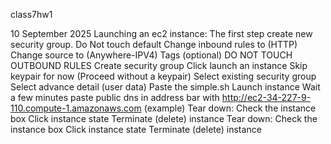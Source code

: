 class7hw1

10 September 2025
Launching an ec2 instance:
The first step create new security group. Do Not touch default
Change inbound rules to (HTTP) Change source to (Anywhere-IPV4)
Tags (optional)
DO NOT TOUCH OUTBOUND RULES
Create security group
Click launch an instance
Skip keypair for now (Proceed without a keypair)
Select existing security group
Select advance detail (user data)
Paste the simple.sh
Launch instance
Wait a few minutes paste public dns in address bar with http://ec2-34-227-9-110.compute-1.amazonaws.com (example)
Tear down:
Check the instance box
Click instance state
Terminate (delete) instance
Tear down:
Check the instance box
Click instance state
Terminate (delete) instance

